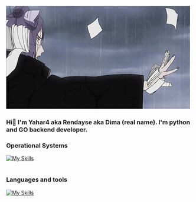 ![Header](https://github.com/Yahar4/yahar4/blob/main/assets/konan-naruto.gif)

### Hi👋 I'm Yahar4 aka Rendayse aka Dima (real name). I'm python and GO backend developer.

### Operational Systems
[![My Skills](https://skillicons.dev/icons?i=windows,arch,apple)](https://skillicons.dev)

#

### Languages and tools
[![My Skills](https://skillicons.dev/icons?i=go,python,postgresql,neovim,vim,docker,nginx,obsidian,postman)](https://skillicons.dev)


